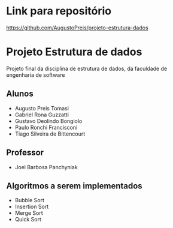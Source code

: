 # Link para repositório
https://github.com/AugustoPreis/projeto-estrutura-dados	

# Projeto Estrutura de dados
Projeto final da disciplina de estrutura de dados, da faculdade de engenharia de software

## Alunos
- Augusto Preis Tomasi
- Gabriel Rona Guzzatti
- Gustavo Deolindo Bongiolo
- Paulo Ronchi Francisconi
- Tiago Silveira de Bittencourt

## Professor
  - Joel Barbosa Panchyniak

## Algoritmos a serem implementados
 - Bubble Sort
 - Insertion Sort
 - Merge Sort
 - Quick Sort
